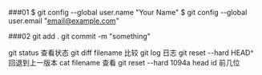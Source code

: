 ###01
$ git config --global user.name "Your Name"
$ git config --global user.email "email@example.com"

###02
 git add .
 git commit -m "something"

 git status 查看状态
 git diff filename  比较
 git log 日志
 git reset --hard HEAD^ 回退到上一版本
 cat filename 查看
 git reset --hard 1094a head id 前几位
 